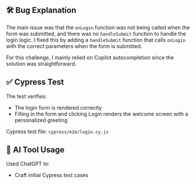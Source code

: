 ## 🛠 Bug Explanation

The main issue was that the `onLogin` function was not being called when the form was submitted, and there was no `handleSubmit` function to handle the login logic. I fixed this by adding a `handleSubmit` function that calls `onLogin` with the correct parameters when the form is submitted.

For this challenge, I mainly relied on Copilot autocompletion since the solution was straightforward.

## ✅ Cypress Test

The test verifies:
- The login form is rendered correctly
- Filling in the form and clicking Login renders the welcome screen with a personalized greeting

Cypress test file: `cypress/e2e/login.cy.js`

## 🤖 AI Tool Usage

Used ChatGPT to:
- Craft initial Cypress test cases
